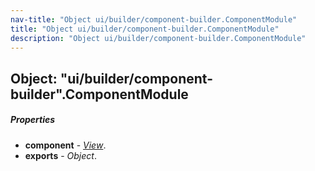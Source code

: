 ```yaml
---
nav-title: "Object ui/builder/component-builder.ComponentModule"
title: "Object ui/builder/component-builder.ComponentModule"
description: "Object ui/builder/component-builder.ComponentModule"
---
```

## Object: "ui/builder/component-builder".ComponentModule

##### Properties
 - **component** - [_View_](../../../ui/core/view/View.md).
 - **exports** - _Object_.